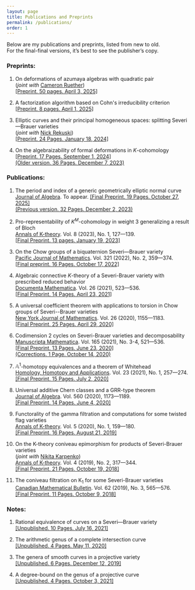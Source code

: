 ```yaml
---
layout: page
title: Publications and Preprints
permalink: /publications/
order: 1
---
```


Below are my publications and preprints, listed from new to old.  
For the final-final versions, it’s best to see the publisher’s copy.

### **Preprints:**


1. On deformations of azumaya algebras with quadratic pair  
(*joint with* [Cameron Ruether](https://cameron-ruether.bitbucket.io/))  
[[Preprint. 50 pages. April 3, 2025]](/files/papers/main3.pdf)

2. A factorization algorithm based on Cohn's irreducibility criterion  
[[Preprint. 8 pages. April 1, 2025]](/files/papers/factorization.pdf)

3. Elliptic curves and their principal homogeneous spaces: splitting Severi—Brauer varieties  
(*joint with* [Nick Rekuski](https://pcwww.liv.ac.uk/~rekuski/))  
[[Preprint. 24 Pages. January 18, 2024]](/files/papers/E_Torsors_in_Severi_Brauer_Varieties.pdf)

4. On the algebraizability of formal deformations in $K$-cohomology  
[[Preprint. 17 Pages. September 1, 2024]](/files/papers/representable_short.pdf)  
[(Older version. 36 Pages. December 7, 2023)](/files/papers/representable.pdf)

### **Publications:**

1. The period and index of a generic geometrically elliptic normal curve  
<ins>Journal of Algebra</ins>. To appear.
[[Final Preprint. 19 Pages. October 27, 2025]](/files/papers/gengeom.pdf)  
[(Previous version. 32 Pages. December 2, 2023)](/files/papers/dhilb2.pdf)

2. Pro-representability of $K^M$-cohomology in weight 3 generalizing a result of Bloch  
<ins>Annals of K-theory</ins>. Vol. 8 (2023), No. 1, 127—139.  
[[Final Preprint. 13 pages. January 19, 2023]](/files/papers/milnor_rev.pdf)  

3. On the Chow groups of a biquaternion Severi—Brauer variety  
<ins>Pacific Journal of Mathematics</ins>. Vol. 321 (2022), No. 2, 359—374.  
[[Final preprint. 16 Pages. October 17, 2022]](/files/papers/biquaternion.pdf)

4. Algebraic connective $K$-theory of a Severi-Brauer variety with prescribed reduced behavior  
<ins>Documenta Mathematica</ins>. Vol. 26 (2021), 523—536.  
[[Final Preprint. 14 Pages. April 23, 2021]](/files/papers/revconnectivek2.pdf)

5. A universal coefficient theorem with applications to torsion in Chow groups of Severi--Brauer varieties  
<ins>New York Journal of Mathematics</ins>. Vol. 26 (2020), 1155—1183.  
[[Final Preprint. 25 Pages. April 29, 2020]](/files/papers/tauR.pdf)  

6. Codimension 2 cycles on Severi-Brauer varieties and decomposability  
<ins>Manuscripta Mathematica</ins>. Vol. 165 (2021), No. 3-4, 521—536.  
[[Final Preprint. 13 Pages. June 23, 2020]](/files/papers/revcodimension2.pdf)  
[(Corrections. 1 Page. October 14, 2020)](/files/papers/corrections_cd2.pdf)  

7. $\mathbb{A}^1$-homotopy equivalences and a theorem of Whitehead  
<ins>Homology, Homotopy and Applications</ins>. Vol. 23 (2021), No. 1, 257—274.  
[[Final Preprint. 15 Pages. July 2, 2020]](/files/papers/revwhiteheadthm.pdf)  

8. Universal additive Chern classes and a GRR-type theorem  
<ins>Journal of Algebra</ins>. Vol. 560 (2020), 1173—1189.  
[[Final Preprint. 14 Pages. June 4, 2020]](/files/papers/revBthy2.pdf)  

9. Functorality of the gamma filtration and computations for some twisted flag varieties  
<ins>Annals of K-theory</ins>. Vol. 5 (2020), No. 1, 159—180.  
[[Final Preprint. 16 Pages. August 21, 2019]](/files/papers/revfiltrations.pdf)  

10. On the K-theory coniveau epimorphism for products of Severi-Brauer varieties  
(*joint with* [Nikita Karpenko](https://sites.ualberta.ca/~karpenko/))  
<ins>Annals of K-theory</ins>. Vol. 4 (2019), No. 2, 317—344.  
[[Final Preprint. 21 Pages. October 19, 2018]](/files/papers/revChern%20subring.pdf)  

11. The coniveau filtration on $\mathrm{K}_1$ for some Severi-Brauer varieties  
<ins>Canadian Mathematical Bulletin</ins>. Vol. 62 (2019), No. 3, 565—576.  
[[Final Preprint. 11 Pages. October 9, 2018]](/files/papers/revChowindexp2.pdf)  

### **Notes:**
1. Rational equivalence of curves on a Severi—Brauer variety  
[[Unpublished. 10 Pages. July 16, 2021]](/files/papers/Suslin2.pdf)  

2. The arithmetic genus of a complete intersection curve  
[[Unpublished. 4 Pages. May 11, 2020]](/files/papers/arigen.pdf)  

3. The genera of smooth curves in a projective variety  
[[Unpublished. 6 Pages. December 12, 2019]](/files/papers/possiblegenera.pdf)  

4. A degree-bound on the genus of a projective curve  
[[Unpublished. 4 Pages. October 3, 2021]](/files/papers/deggen2.pdf)  


